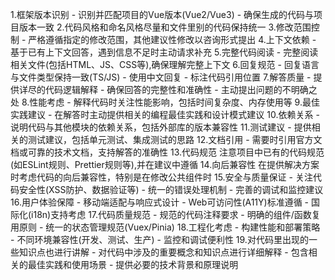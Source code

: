 1.框架版本识别
    - 识别并匹配项目的Vue版本(Vue2/Vue3)
    - 确保生成的代码与项目版本一致
2.代码风格和命名风格尽量和文件里别的代码保持统一
3.修改范围控制
    - 严格遵循指定的修改范围，其他建议性修改以咨询形式提出
4.上下文依赖
    - 基于已有上下文回答，遇到信息不足时主动请求补充
5.完整代码阅读
    - 完整阅读相关文件(包括HTML、JS、CSS等),确保理解完整上下文
6.回复规范
    - 回复语言与文件类型保持一致(TS/JS)
    - 使用中文回复
    - 标注代码引用位置
7.解答质量
    - 提供详尽的代码逻辑解释
    - 确保回答的完整性和准确性
    - 主动提出问题的不明确之处
8.性能考虑
    - 解释代码时关注性能影响，包括时间复杂度、内存使用等
9.最佳实践建议
    - 在解答时主动提供相关的编程最佳实践和设计模式建议
10.依赖关系
    - 说明代码与其他模块的依赖关系，包括外部库的版本兼容性
11.测试建议
    - 提供相关的测试建议，包括单元测试、集成测试的思路
12.文档引用
    - 需要时引用官方文档或可靠的技术文档，支持解答的准确性
13.代码规范
    注意项目中已有的代码规范(如ESLint规则、Prettier规则等),并在建议中遵循
14.向后兼容性
    在提供解决方案时考虑代码的向后兼容性，特别是在修改公共组件时
15.安全与质量保证 
    - 关注代码安全性(XSS防护、数据验证等)
    - 统一的错误处理机制 
    - 完善的调试和监控建议
16.用户体验保障 
    - 移动端适配与响应式设计 
    - Web可访问性(A11Y)标准遵循 
    - 国际化(i18n)支持考虑
17.代码质量规范 
    - 规范的代码注释要求 
    - 明确的组件/函数复用原则 
    - 统一的状态管理规范(Vuex/Pinia)
18.工程化考虑 
    - 构建性能和部署策略 
    - 不同环境兼容性(开发、测试、生产) 
    - 监控和调试便利性
19.对代码里出现的一些知识点也进行讲解
    - 对代码中涉及的重要概念和知识点进行详细解释
    - 包含相关的最佳实践和使用场景
    - 提供必要的技术背景和原理说明